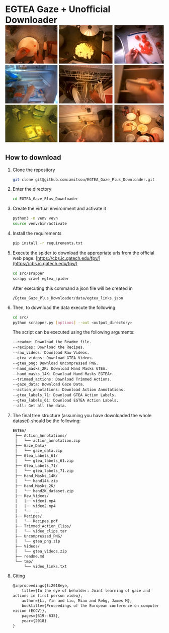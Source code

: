 EGTEA Gaze + Unofficial Downloader
![Egtea Gaze +](/assets/images/dataset_img.png)
==================================

## How to download

1. Clone the repository

   ```bash
   git clone git@github.com:amitsou/EGTEA_Gaze_Plus_Downloader.git
   ```
2. Enter the directory

   ```bash
   cd EGTEA_Gaze_Plus_Downloader
   ```
3. Create the virtual environment and activate it

   ```bash
   python3 -m venv vevn
   source venv/bin/activate
   ```
4. Install the requirements

   ```bash
   pip install -r requirements.txt
   ```
5. Execute the spider to download the appropriate urls from the official web page: [https://cbs.ic.gatech.edu/fpv/](https://cbs.ic.gatech.edu/fpv/)

   ```bash
   cd src/srapper
   scrapy crawl egtea_spider
   ```
   After executing this command a json file will be created in

   ```
   /Egtea_Gaze_Plus_Downloader/data/egtea_links.json
   ```
6. Then, to download the data execute the following:

   ```bash
   cd src/
   python scrapper.py [options] --out <output_directory>
   ```
   The script can be executed using the following arguments:

   ```bash
   --readme: Download the Readme file.
   --recipes: Download the Recipes.
   --raw_videos: Download Raw Videos.
   --gtea_videos: Download GTEA Videos.
   --gtea_png: Download Uncompressed PNG.
   --hand_masks_2K: Download Hand Masks GTEA.
   --hand_masks_14K: Download Hand Masks EGTEA+.
   --trimmed_actions: Download Trimmed Actions.
   --gaze_data: Download Gaze Data.
   --action_annotations: Download Action Annotations.
   --gtea_labels_71: Download GTEA Action Labels.
   --gtea_labels_61: Download EGTEA Action Labels.
   --all: Get all the data.
   ```
7. The final tree structure (assuming you have downloaded the whole dataset) should be the following:

   ```
   EGTEA/
    ├── Action_Annotations/
    │   └── action_annotation.zip
    ├── Gaze_Data/
    │   └── gaze_data.zip
    ├── Gtea_Labels_61/
    │   └── gtea_labels_61.zip
    ├── Gtea_Labels_71/
    │   └── gtea_labels_71.zip
    ├── Hand_Masks_14K/
    │   └── hand14k.zip
    ├── Hand_Masks_2K/
    │   └── hand2K_dataset.zip
    ├── Raw_Videos/
    │   ├── video1.mp4
    │   ├── video2.mp4
    │   └── ...
    ├── Recipes/
    │   └── Recipes.pdf
    ├── Trimmed_Action_Clips/
    │   └── video_clips.tar
    ├── Uncompressed_PNG/
    │   └── gtea_png.zip
    ├── Videos/
    │   └── gtea_videos.zip
    ├── readme.md
    └── tmp/
        └── video_links.txt
   ```
8. Citing
    ```
    @inproceedings{li2018eye,
        title={In the eye of beholder: Joint learning of gaze and actions in first person video},
        author={Li, Yin and Liu, Miao and Rehg, James M},
        booktitle={Proceedings of the European conference on computer vision (ECCV)},
        pages={619--635},
        year={2018}
    }
    ```
